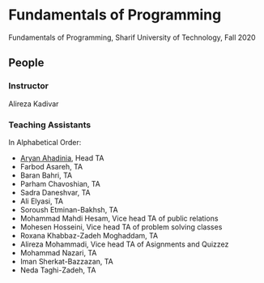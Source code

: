 # Fundamentals of Programming
Fundamentals of Programming, Sharif University of Technology, Fall 2020

## People

### Instructor
Alireza Kadivar

### Teaching Assistants
In Alphabetical Order:
- [Aryan Ahadinia](https://github.com/AryanAhadinia), Head TA
- Farbod Asareh, TA
- Baran Bahri, TA
- Parham Chavoshian, TA
- Sadra Daneshvar, TA
- Ali Elyasi, TA
- Soroush Etminan-Bakhsh, TA
- Mohammad Mahdi Hesam, Vice head TA of public relations
- Mohesen Hosseini, Vice head TA of problem solving classes
- Roxana Khabbaz-Zadeh Moghaddam, TA
- Alireza Mohammadi, Vice head TA of Asignments and Quizzez
- Mohammad Nazari, TA
- Iman Sherkat-Bazzazan, TA
- Neda Taghi-Zadeh, TA
